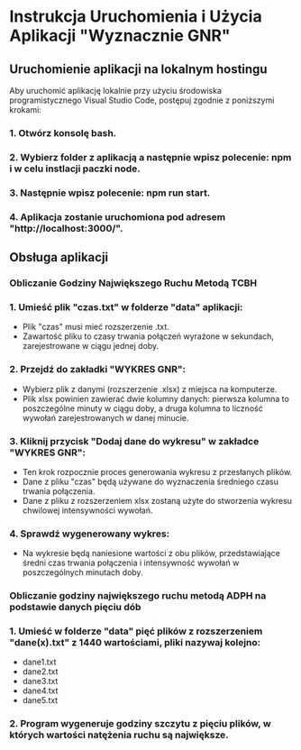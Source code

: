 # Instrukcja Uruchomienia i Użycia Aplikacji "Wyznacznie GNR"

## Uruchomienie aplikacji na lokalnym hostingu
Aby uruchomić aplikację lokalnie przy użyciu środowiska programistycznego Visual Studio Code, postępuj zgodnie z poniższymi krokami:

### 1. Otwórz konsolę bash.
### 2. Wybierz folder z aplikacją a następnie wpisz polecenie: npm i w celu instlacji paczki node.
### 3. Następnie wpisz polecenie: npm run start.
### 4. Aplikacja zostanie uruchomiona pod adresem "http://localhost:3000/".

## Obsługa aplikacji

### Obliczanie Godziny Największego Ruchu Metodą TCBH

### 1. Umieść plik "czas.txt" w folderze "data" aplikacji:
 - Plik "czas" musi mieć rozszerzenie .txt.
 - Zawartość pliku to czasy trwania połączeń wyrażone w sekundach, zarejestrowane w ciągu jednej doby.
### 2. Przejdź do zakładki "WYKRES GNR":

 - Wybierz plik z danymi (rozszerzenie .xlsx) z miejsca na komputerze.
 - Plik xlsx powinien zawierać dwie kolumny danych: pierwsza kolumna to poszczególne minuty w ciągu doby, a druga kolumna to liczność wywołań zarejestrowanych w danej minucie.

### 3. Kliknij przycisk "Dodaj dane do wykresu" w zakładce "WYKRES GNR":

- Ten krok rozpocznie proces generowania wykresu z przesłanych plików.
 - Dane z pliku "czas" będą używane do wyznaczenia średniego czasu trwania połączenia.
 - Dane z pliku z rozszerzeniem xlsx zostaną użyte do stworzenia wykresu chwilowej intensywności wywołań.

### 4. Sprawdź wygenerowany wykres:

- Na wykresie będą naniesione wartości z obu plików, przedstawiające średni czas trwania połączenia i intensywność wywołań w poszczególnych minutach doby.

### Obliczanie godziny największego ruchu metodą ADPH na podstawie danych pięciu dób

### 1. Umieść w folderze "data" pięć plików z rozszerzeniem "dane(x).txt" z 1440 wartościami, pliki nazywaj kolejno:
 - dane1.txt
 - dane2.txt
 - dane3.txt
 - dane4.txt
 - dane5.txt
 
 ### 2. Program wygeneruje godziny szczytu z pięciu plików, w których wartości natężenia ruchu są największe.